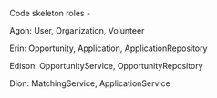 Code skeleton roles - 

Agon: User, Organization, Volunteer

Erin: Opportunity, Application, ApplicationRepository

Edison: OpportunityService, OpportunityRepository

Dion: MatchingService, ApplicationService
